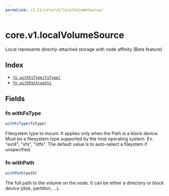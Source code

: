 ```yaml
---
permalink: /1.21/core/v1/localVolumeSource/
---
```


# core.v1.localVolumeSource

Local represents directly-attached storage with node affinity (Beta feature)

## Index

* [`fn withFsType(fsType)`](#fn-withfstype)
* [`fn withPath(path)`](#fn-withpath)

## Fields

### fn withFsType

```ts
withFsType(fsType)
```

Filesystem type to mount. It applies only when the Path is a block device. Must be a filesystem type supported by the host operating system. Ex. "ext4", "xfs", "ntfs". The default value is to auto-select a fileystem if unspecified.

### fn withPath

```ts
withPath(path)
```

The full path to the volume on the node. It can be either a directory or block device (disk, partition, ...).
